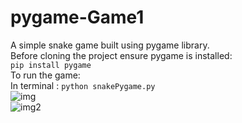 # pygame-Game1
A simple snake game built using pygame library.<br>
Before cloning the project ensure pygame is installed:<br>
```pip install pygame```<br>
To run the game:<br>
In terminal : ```python snakePygame.py``` <br>
![img](https://github.com/Surajv311/pygame-Game/blob/master/images/img.jpg)<br>
![img2](https://github.com/Surajv311/pygame-Game/blob/master/images/img2.jpg)
